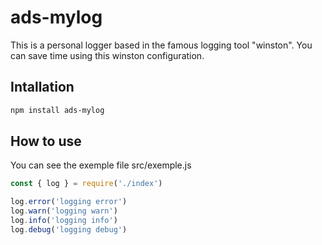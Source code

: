 # ads-mylog

This is a personal logger based in the famous logging tool "winston". You can save time using this winston configuration.

## Intallation

```bash
npm install ads-mylog
```

## How to use

You can see the exemple file src/exemple.js


```js
const { log } = require('./index')

log.error('logging error')
log.warn('logging warn')
log.info('logging info')
log.debug('logging debug')
```
